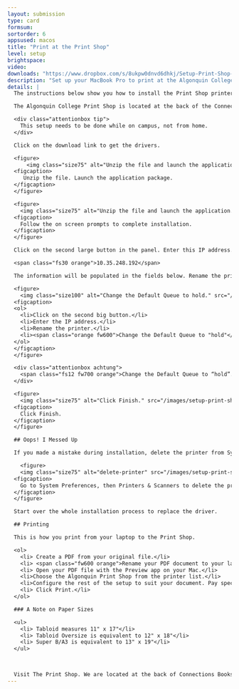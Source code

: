 ```yaml
---
layout: submission
type: card
formsum: 
sortorder: 6
appsused: macos
title: "Print at the Print Shop"
level: setup
brightspace: 
video: 
downloads: "https://www.dropbox.com/s/8ukpw0dnvd6dhkj/Setup-Print-Shop-Driver.dmg.zip?dl=1"
description: "Set up your MacBook Pro to print at the Algonquin College Print Shop."
details: |
  The instructions below show you how to install the Print Shop printer drivers on your Mac. This saves you from having to wait in line for walk-in computers. This setup process only needs to be completed once.

  The Algonquin College Print Shop is located at the back of the Connections Store in H building. You can get there through the cafeteria or through the Student Commmons building.

  <div class="attentionbox tip">
    This setup needs to be done while on campus, not from home.
  </div>

  Click on the download link to get the drivers.

  <figure>
      <img class="size75" alt="Unzip the file and launch the application." src="/images/setup-print-shop/screen1.jpg">
  <figcaption>
     Unzip the file. Launch the application package.
  </figcaption>
  </figure>

  <figure>
    <img class="size75" alt="Unzip the file and launch the application." src="/images/setup-print-shop/screen2.jpg">
  <figcaption>
    Follow the on screen prompts to complete installation.
  </figcaption>
  </figure>

  Click on the second large button in the panel. Enter this IP address.

  <span class="fs30 orange">10.35.248.192</span>

  The information will be populated in the fields below. Rename the printer, if you wish.

  <figure>
    <img class="size100" alt="Change the Default Queue to hold." src="/images/setup-print-shop/screen3.jpg">
  <figcaption>
  <ol>
    <li>Click on the second big button.</li>
    <li>Enter the IP address.</li>
    <li>Rename the printer.</li>
    <li><span class="orange fw600">Change the Default Queue to "hold"</span>.</li>
  </ol>
  </figcaption>
  </figure>

  <div class="attentionbox achtung">
    <span class="fs12 fw700 orange">Change the Default Queue to “hold”.</span>
  </div>

  <figure>
    <img class="size75" alt="Click Finish." src="/images/setup-print-shop/screen4.jpg">
  <figcaption>
    Click Finish.
  </figcaption>
  </figure>

  ## Oops! I Messed Up

  If you made a mistake during installation, delete the printer from System Preferences

    <figure>
    <img class="size75" alt="delete-printer" src="/images/setup-print-shop/delete-printer.jpg">
  <figcaption>
    Go to System Preferences, then Printers & Scanners to delete the printer.
  </figcaption>
  </figure>

  Start over the whole installation process to replace the driver.

  ## Printing

  This is how you print from your laptop to the Print Shop.

  <ol>
    <li> Create a PDF from your original file.</li>
    <li> <span class="fw600 orange">Rename your PDF document to your last name and first name</span> or else they won't know which is yours.</li>
    <li> Open your PDF file with the Preview app on your Mac.</li>
    <li>Choose the Algonquin Print Shop from the printer list.</li>
    <li>Configure the rest of the setup to suit your document. Pay special attention to the Scale setting. <span class="fw600 orange">Set it to 100% if you dont want the size to change.</span></li>
    <li> Click Print.</li>
  </ol>

  ### A Note on Paper Sizes

  <ul>
    <li> Tabloid measures 11" x 17"</li>
    <li> Tabloid Oversize is equivalent to 12" x 18"</li>
    <li> Super B/A3 is equivalent to 13" x 19"</li>
  </ul>

  

  Visit The Print Shop. We are located at the back of Connections Bookstore (H110).
---
```

